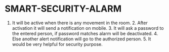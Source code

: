 # SMART-SECURITY-ALARM
1. It will be active when there is any movement in the room.   2. After activation it will send a notification on mobile.   3. It will ask a password to the entered person, if password matches alarm will be deactivated.   4. Else another alert notification will go to the authorized person.  5. It would be very helpful for security purpose.
